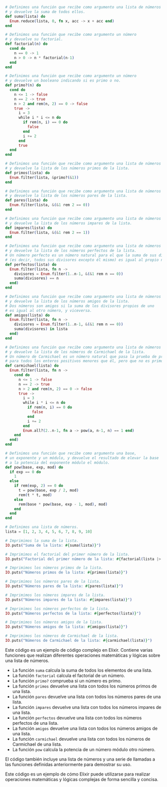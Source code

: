 ```elixir
# Definimos una función que recibe como argumento una lista de números
# y devuelve la suma de todos ellos.
def suma(lista) do
  Enum.reduce(lista, 0, fn x, acc -> x + acc end)
end

# Definimos una función que recibe como argumento un número
# y devuelve su factorial.
def factorial(n) do
  cond do
    n == 0 -> 1
    n > 0 -> n * factorial(n-1)
  end
end

# Definimos una función que recibe como argumento un número
# y devuelve un booleano indicando si es primo o no.
def primo?(n) do
  cond do
    n <= 1 -> false
    n == 2 -> true
    n > 2 and rem(n, 2) == 0 -> false
    true ->
      i = 3
      while i * i <= n do
        if rem(n, i) == 0 do
          false
        end
        i += 2
      end
      true
  end
end

# Definimos una función que recibe como argumento una lista de números
# y devuelve la lista de los números primos de la lista.
def primos(lista) do
  Enum.filter(lista, &primo?(&1))
end

# Definimos una función que recibe como argumento una lista de números
# y devuelve la lista de los números pares de la lista.
def pares(lista) do
  Enum.filter(lista, &(&1 rem 2 == 0))
end

# Definimos una función que recibe como argumento una lista de números
# y devuelve la lista de los números impares de la lista.
def impares(lista) do
  Enum.filter(lista, &(&1 rem 2 == 1))
end

# Definimos una función que recibe como argumento una lista de números
# y devuelve la lista de los números perfectos de la lista.
# Un número perfecto es un número natural para el que la suma de sus divisores propios
# (es decir, todos sus divisores excepto él mismo) es igual al propio número.
def perfectos(lista) do
  Enum.filter(lista, fn n ->
    divisores = Enum.filter(1..n-1, &(&1 rem n == 0))
    suma(divisores) == n
  end)
end

# Definimos una función que recibe como argumento una lista de números
# y devuelve la lista de los números amigos de la lista.
# Dos números son amigos si la suma de los divisores propios de uno
# es igual al otro número, y viceversa.
def amigos(lista) do
  Enum.filter(lista, fn n ->
    divisores = Enum.filter(1..n-1, &(&1 rem n == 0))
    suma(divisores) in lista
  end)
end

# Definimos una función que recibe como argumento una lista de números
# y devuelve la lista de los números de Carmichael de la lista.
# Un número de Carmichael es un número natural que pasa la prueba de primalidad de Fermat
# para todos los enteros positivos menores que él, pero que no es primo.
def carmichael(lista) do
  Enum.filter(lista, fn n ->
    cond do
      n <= 1 -> false
      n == 2 -> true
      n > 2 and rem(n, 2) == 0 -> false
      true ->
        i = 3
        while i * i <= n do
          if rem(n, i) == 0 do
            false
          end
          i += 2
        end
        Enum.all?(2..n-1, fn a -> pow(a, n-1, n) == 1 end)
    end
  end)
end

# Definimos una función que recibe como argumento una base,
# un exponente y un módulo, y devuelve el resultado de elevar la base
# a la potencia del exponente módulo el módulo.
def pow(base, exp, mod) do
  if exp == 0 do
    1
  else
    if rem(exp, 2) == 0 do
      t = pow(base, exp / 2, mod)
      rem(t * t, mod)
    else
      rem(base * pow(base, exp - 1, mod), mod)
    end
  end
end

# Definimos una lista de números.
lista = [1, 2, 3, 4, 5, 6, 7, 8, 9, 10]

# Imprimimos la suma de la lista.
IO.puts("Suma de la lista: #{suma(lista)}")

# Imprimimos el factorial del primer número de la lista.
IO.puts("Factorial del primer número de la lista: #{factorial(lista |> hd)}")

# Imprimimos los números primos de la lista.
IO.puts("Números primos de la lista: #{primos(lista)}")

# Imprimimos los números pares de la lista.
IO.puts("Números pares de la lista: #{pares(lista)}")

# Imprimimos los números impares de la lista.
IO.puts("Números impares de la lista: #{impares(lista)}")

# Imprimimos los números perfectos de la lista.
IO.puts("Números perfectos de la lista: #{perfectos(lista)}")

# Imprimimos los números amigos de la lista.
IO.puts("Números amigos de la lista: #{amigos(lista)}")

# Imprimimos los números de Carmichael de la lista.
IO.puts("Números de Carmichael de la lista: #{carmichael(lista)}")
```

Este código es un ejemplo de código complejo en Elixir. Contiene varias funciones que realizan diferentes operaciones matemáticas y lógicas sobre una lista de números.

* La función `suma` calcula la suma de todos los elementos de una lista.
* La función `factorial` calcula el factorial de un número.
* La función `primo?` comprueba si un número es primo.
* La función `primos` devuelve una lista con todos los números primos de una lista.
* La función `pares` devuelve una lista con todos los números pares de una lista.
* La función `impares` devuelve una lista con todos los números impares de una lista.
* La función `perfectos` devuelve una lista con todos los números perfectos de una lista.
* La función `amigos` devuelve una lista con todos los números amigos de una lista.
* La función `carmichael` devuelve una lista con todos los números de Carmichael de una lista.
* La función `pow` calcula la potencia de un número módulo otro número.

El código también incluye una lista de números y una serie de llamadas a las funciones definidas anteriormente para demostrar su uso.

Este código es un ejemplo de cómo Elixir puede utilizarse para realizar operaciones matemáticas y lógicas complejas de forma sencilla y concisa.